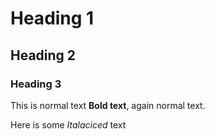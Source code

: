 
# Heading 1

## Heading 2

### Heading 3

This is normal text **Bold text**, again normal text.

Here is some *Italaciced* text
